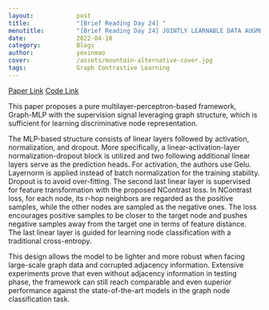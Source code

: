 ```yaml
---
layout:            post
title:             "[Brief Reading Day 24] "
menutitle:         "[Brief Reading Day 24] JOINTLY LEARNABLE DATA AUGMENTATIONS FOR SELF-SUPERVISED GNNS"
date:              2022-04-18
category:          Blogs
author:            yexinmao
cover:             /assets/mountain-alternative-cover.jpg
tags:              Graph Contrastive Learning
---
```


[Paper Link](https://arxiv.org/abs/2106.04051)
[Code Link](https://github.com/yanghu819/Graph-MLP)

This paper proposes a pure multilayer-perceptron-based framework, Graph-MLP with the supervision signal leveraging graph structure, which is sufficient for learning discriminative node representation. 

The MLP-based structure consists of linear layers followed by activation, normalization, and dropout. More specifically, a linear-activation-layer normalization-dropout block is utilized and two following additional linear layers serve as the prediction heads. For activation, the authors use Gelu. Layernorm is applied instead of batch normalization for the training stability. Dropout is to avoid over-fitting. The second last linear layer is supervised for feature transformation with the proposed NContrast loss. In NContrast loss, for each node, its r-hop neighbors are regarded as the positive samples, while the other nodes are sampled as the negative ones. The loss encourages positive samples to be closer to the target node and pushes negative samples away from the target one in terms of feature distance. The last linear layer is guided for learning node classification with a traditional cross-entropy.

This design allows the model to be lighter and more robust when facing large-scale graph data and corrupted adjacency information. Extensive experiments prove that even without adjacency information in testing phase, the framework can still reach comparable and even superior performance against the state-of-the-art models in the graph node classification task.
